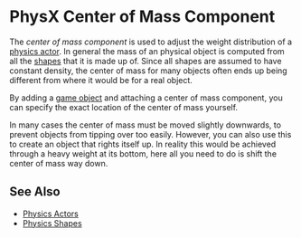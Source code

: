 # PhysX Center of Mass Component

The *center of mass component* is used to adjust the weight distribution of a [physics actor](../actors/physx-dynamic-actor-component.md). In general the mass of an physical object is computed from all the [shapes](physx-shapes.md) that it is made up of. Since all shapes are assumed to have constant density, the center of mass for many objects often ends up being different from where it would be for a real object.

By adding a [game object](../../../runtime/world/game-objects.md) and attaching a center of mass component, you can specify the exact location of the center of mass yourself.

In many cases the center of mass must be moved slightly downwards, to prevent objects from tipping over too easily. However, you can also use this to create an object that rights itself up. In reality this would be achieved through a heavy weight at its bottom, here all you need to do is shift the center of mass way down.

## See Also


* [Physics Actors](../actors/physx-actors.md)
* [Physics Shapes](physx-shapes.md)

